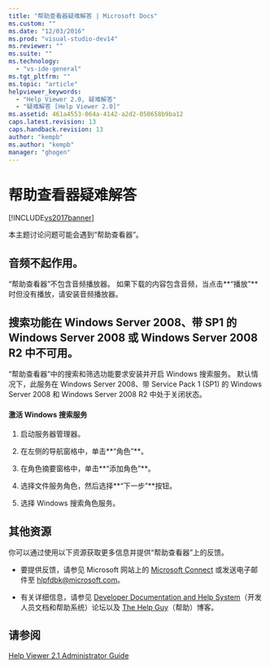 ```yaml
---
title: "帮助查看器疑难解答 | Microsoft Docs"
ms.custom: ""
ms.date: "12/03/2016"
ms.prod: "visual-studio-dev14"
ms.reviewer: ""
ms.suite: ""
ms.technology: 
  - "vs-ide-general"
ms.tgt_pltfrm: ""
ms.topic: "article"
helpviewer_keywords: 
  - "Help Viewer 2.0, 疑难解答"
  - "疑难解答 [Help Viewer 2.0]"
ms.assetid: 461a4553-064a-4142-a2d2-058658b9ba12
caps.latest.revision: 13
caps.handback.revision: 13
author: "kempb"
ms.author: "kempb"
manager: "ghogen"
---
```

# 帮助查看器疑难解答
[!INCLUDE[vs2017banner](../code-quality/includes/vs2017banner.md)]

本主题讨论问题可能会遇到“帮助查看器”。  
  
## 音频不起作用。  
 “帮助查看器”不包含音频播放器。  如果下载的内容包含音频，当点击**“播放”**时但没有播放，请安装音频播放器。  
  
## 搜索功能在 Windows Server 2008、带 SP1 的 Windows Server 2008 或 Windows Server 2008 R2 中不可用。  
 “帮助查看器”中的搜索和筛选功能要求安装并开启 Windows 搜索服务。  默认情况下，此服务在 Windows Server 2008、带 Service Pack 1 \(SP1\) 的 Windows Server 2008 和 Windows Server 2008 R2 中处于关闭状态。  
  
#### 激活 Windows 搜索服务  
  
1.  启动服务器管理器。  
  
2.  在左侧的导航窗格中，单击**“角色”**。  
  
3.  在角色摘要窗格中，单击**“添加角色”**。  
  
4.  选择文件服务角色，然后选择**“下一步”**按钮。  
  
5.  选择 Windows 搜索角色服务。  
  
## 其他资源  
 你可以通过使用以下资源获取更多信息并提供“帮助查看器”上的反馈。  
  
-   要提供反馈，请参见 Microsoft 网站上的 [Microsoft Connect](http://go.microsoft.com/fwlink/?linkid=243983) 或发送电子邮件至 [hlpfdbk@microsoft.com](mailto:hlpfdbk@microsoft.com)。  
  
-   有关详细信息，请参见 [Developer Documentation and Help System](http://go.microsoft.com/fwlink/?LinkId=232741)（开发人员文档和帮助系统）论坛以及 [The Help Guy](http://go.microsoft.com/fwlink/?LinkId=232743)（帮助）博客。  
  
## 请参阅  
 [Help Viewer 2.1 Administrator Guide](http://go.microsoft.com/fwlink/?LinkId=243985)